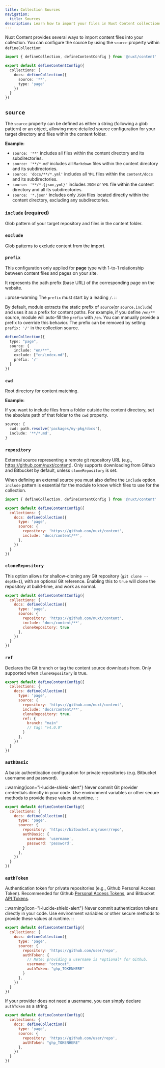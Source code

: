```yaml
---
title: Collection Sources
navigation:
  title: Sources
description: Learn how to import your files in Nuxt Content collections.
---
```


Nuxt Content provides several ways to import content files into your collection. You can configure the source by using the `source` property within `defineCollection`:

```ts [content.config.ts]
import { defineCollection, defineContentConfig } from '@nuxt/content'

export default defineContentConfig({
  collections: {
    docs: defineCollection({
      source: '**',
      type: 'page'
    })
  }
})
```

## `source`

The `source` property can be defined as either a string (following a glob pattern) or an object, allowing more detailed source configuration for your target directory and files within the content folder.

**Example:**

- `source: '**'` includes all files within the content directory and its subdirectories.
- `source: '**/*.md'`includes all `Markdown` files within the content directory and its subdirectories.
- `source: 'docs/**/*.yml'` includes all `YML` files within the `content/docs` and its subdirectories.
- `source: '**/*.{json,yml}'` includes `JSON` or `YML` file within the content directory and all its subdirectories.
- `source: '*.json'` includes only `JSON` files located directly within the content directory, excluding any subdirectories.

### `include` (required)

Glob pattern of your target repository and files in the content folder.

### `exclude`

Glob patterns to exclude content from the import.

### `prefix`

This configuration only applied for **page** type with 1-to-1 relationship between content files and pages on your site.

It represents the path prefix (base URL) of the corresponding page on the website.

::prose-warning
The `prefix` must start by a leading `/`.
::

By default, module extracts the static prefix of `source`(or `source.include`) and uses it as a prefix for content paths. For example, if you define `/en/**` source, module will auto-fill the `prefix` with `/en`. You can manually provide a prefix to override this behavior. The prefix can be removed by setting `prefix: '/'` in the collection source.

```ts
defineCollection({
  type: "page",
  source: {
    include: "en/**",
    exclude: ["en/index.md"],
    prefix: '/'
  }
})
```

### `cwd`

Root directory for content matching.

**Example:**

If you want to include files from a folder outside the content directory, set the absolute path of that folder to the `cwd` property.

```ts
source: {
  cwd: path.resolve('packages/my-pkg/docs'),
  include: '**/*.md',
}
```

### `repository`

External source representing a remote git repository URL (e.g., <https://github.com/nuxt/content>). Only supports downloading from Github and Bitbucket by default, unless `cloneRepository` is set.

When defining an external source you must also define the `include` option.
`include` pattern is essential for the module to know which files to use for the collection.

```js
import { defineCollection, defineContentConfig } from '@nuxt/content'

export default defineContentConfig({
  collections: {
    docs: defineCollection({
      type: 'page',
      source: {
        repository: 'https://github.com/nuxt/content',
        include: 'docs/content/**',
      },
    })
  }
})
```

### `cloneRepository`
This option allows for shallow-cloning any Git repository (`git clone --depth=1`), with an optional Git reference. Enabling this to `true` will clone the repository at build-time, and work as normal.

```js
export default defineContentConfig({
  collections: {
    docs: defineCollection({
      type: 'page',
      source: {
        repository: 'https://github.com/nuxt/content',
        include: 'docs/content/**',
        cloneRepository: true
      },
    })
  }
})
```

### `ref`
Declares the Git branch or tag the content source downloads from. Only supported when `cloneRepository` is true.
```js
export default defineContentConfig({
  collections: {
    docs: defineCollection({
      type: 'page',
      source: {
        repository: 'https://github.com/nuxt/content',
        include: 'docs/content/**',
        cloneRepository: true,
        ref: {
          branch: "main"
          // tag: "v4.0.0"
        }
      },
    })
  }
})
```


### `authBasic`
A basic authentication configuration for private repositories (e.g. Bitbucket username and password).

::warning{icon="i-lucide-shield-alert"}
Never commit Git provider credentials directly in your code. Use environment variables or other secure methods to provide these values at runtime.
::

```js
export default defineContentConfig({
  collections: {
    docs: defineCollection({
      type: 'page',
      source: {
        repository: 'https://bitbucket.org/user/repo',
        authBasic: {
          username: 'username',
          password: 'password',
        }
      },
    })
  }
})
```

### `authToken`
Authentication token for private repositories (e.g., Github Personal Access Token). Recommended for Github [Personal Access Tokens](https://docs.github.com/en/authentication/keeping-your-account-and-data-secure/managing-your-personal-access-tokens), and Bitbucket [API Tokens](https://support.atlassian.com/bitbucket-cloud/docs/using-api-tokens/).

::warning{icon="i-lucide-shield-alert"}
Never commit authentication tokens directly in your code. Use environment variables or other secure methods to provide these values at runtime.
::
```js
export default defineContentConfig({
  collections: {
    docs: defineCollection({
      type: 'page',
      source: {
        repository: 'https://github.com/user/repo',
        authToken: {
          // Note: providing a username is *optional* for Github.
          username: "octocat",
          authToken: "ghp_TOKENHERE"
        }
      },
    })
  }
})
```
If your provider does not need a username, you can simply declare `authToken` as a string.

```js
export default defineContentConfig({
  collections: {
    docs: defineCollection({
      type: 'page',
      source: {
        repository: 'https://github.com/user/repo',
        authToken: "ghp_TOKENHERE"
      },
    })
  }
})
```
